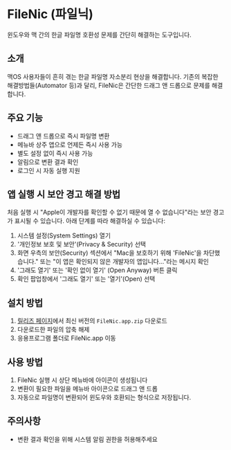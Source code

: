 # FileNic (파일닉)
윈도우와 맥 간의 한글 파일명 호환성 문제를 간단히 해결하는 도구입니다.

## 소개
맥OS 사용자들이 흔히 겪는 한글 파일명 자소분리 현상을 해결합니다. 기존의 복잡한 해결방법들(Automator 등)과 달리, FileNic은 간단한 드래그 앤 드롭으로 문제를 해결합니다.

## 주요 기능
- 드래그 앤 드롭으로 즉시 파일명 변환
- 메뉴바 상주 앱으로 언제든 즉시 사용 가능
- 별도 설정 없이 즉시 사용 가능
- 알림으로 변환 결과 확인
- 로그인 시 자동 실행 지원

## 앱 실행 시 보안 경고 해결 방법
처음 실행 시 "Apple이 개발자를 확인할 수 없기 때문에 열 수 없습니다"라는 보안 경고가 표시될 수 있습니다. 아래 단계를 따라 해결하실 수 있습니다:

1. 시스템 설정(System Settings) 열기
2. '개인정보 보호 및 보안'(Privacy & Security) 선택
3. 화면 우측의 보안(Security) 섹션에서 "Mac을 보호하기 위해 'FileNic'을 차단했습니다." 또는 "이 앱은 확인되지 않은 개발자의 앱입니다..."라는 메시지 확인
4. '그래도 열기' 또는 '확인 없이 열기' (Open Anyway) 버튼 클릭
5. 확인 팝업창에서 '그래도 열기' 또는 '열기'(Open) 선택

## 설치 방법
1. [릴리즈 페이지](https://github.com/0126kjw/FileNic/releases/latest)에서 최신 버전의 `FileNic.app.zip` 다운로드
2. 다운로드한 파일의 압축 해제
3. 응용프로그램 폴더로 FileNic.app 이동

## 사용 방법
1. FileNic 실행 시 상단 메뉴바에 아이콘이 생성됩니다
2. 변환이 필요한 파일을 메뉴바 아이콘으로 드래그 앤 드롭
3. 자동으로 파일명이 변환되어 윈도우와 호환되는 형식으로 저장됩니다.

## 주의사항
- 변환 결과 확인을 위해 시스템 알림 권한을 허용해주세요
